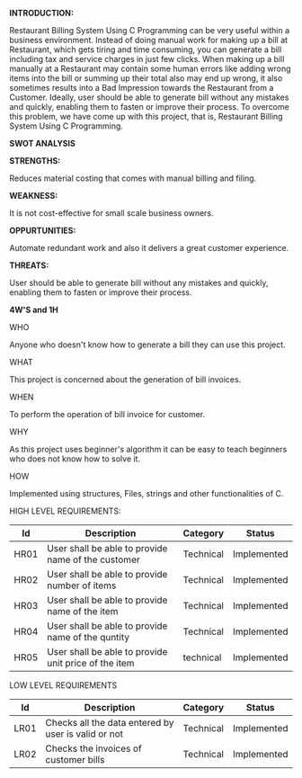 
**INTRODUCTION:**

Restaurant Billing System Using C Programming can be very useful within a business environment. Instead of doing manual work for making up a bill at Restaurant, which gets tiring and time consuming, you can generate a bill including tax and service charges in just few clicks. When making up a bill manually at a Restaurant may contain some human errors like adding wrong items into the bill or summing up their total also may end up wrong, it also sometimes results into a Bad Impression towards the Restaurant from a Customer. Ideally, user should be able to generate bill without any mistakes and quickly, enabling them to fasten or improve their process. To overcome this problem, we have come up with this project, that is, Restaurant Billing System Using C Programming. 
       
      
 **SWOT ANALYSIS**
      
**STRENGTHS:**

Reduces material costing that comes with manual billing and filing.

**WEAKNESS:**

It is not cost-effective for small scale business owners.

**OPPURTUNITIES:**

Automate redundant work and also it	delivers a great customer experience.

**THREATS:**

User should be able to generate bill without any mistakes and quickly, enabling them to fasten or improve their process.

**4W'S and 1H**

WHO

Anyone who doesn't know how to generate a bill they can use this project.

WHAT

This project is concerned about the generation of bill invoices.

WHEN

To perform the operation of bill invoice for customer.

WHY

As this project uses beginner's algorithm it can be easy to teach beginners who does not know how to solve it.

HOW

Implemented using structures, Files, strings and other functionalities of C.

HIGH LEVEL REQUIREMENTS:

Id       |  Description                           |  Category |  Status
---------|----------------------------------------|-----------|---------
HR01     | User shall be able to provide name of the customer    | Technical | Implemented
HR02     | User shall be able to provide number of items| Technical | Implemented                                 
HR03     | User shall be able to provide name of the item  | Technical | Implemented
HR04     | User shall be able to provide name of the quntity   | Technical | Implemented
HR05     | User shall be able to provide unit price of the item      | technical | Implemented

         
         
LOW LEVEL REQUIREMENTS

Id       |  Description                           |  Category |  Status
---------|----------------------------------------|-----------|---------
LR01     | Checks all the data entered by user is valid or not | Technical | Implemented       
LR02     | Checks the invoices of customer bills  | Technical | Implemented    








           

           
